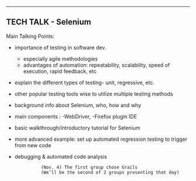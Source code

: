 
--------------------
TECH TALK - Selenium
--------------------

Main Talking Points: 

* importance of testing in software dev.
    - especially agile methodologies
    * advantages of automation:
        repeatability, 
        scalability, 
        speed of execution, 
        rapid feedback, etc
* explain the different types of testing- 
        unit, 
        regressive, etc.
* other popular testing tools
        wise to utilize multiple testing methods

* background info about Selenium, 
        who, how and why 
* main components :
        -WebDriver, 
        -Firefox plugin IDE

* basic walkthrough/introductory tutorial for Selenium
* more advanced example:
        set up automated regression testing to trigger from new code

* debugging & automated code analysis


                (Nov. 4) The first group chose Grails 
                (We’ll be the second of 2 groups presenting that day)
